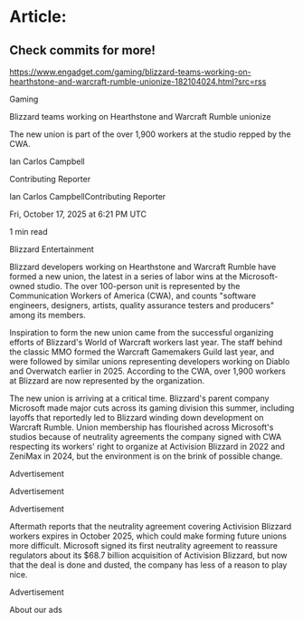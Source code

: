 # Article:

## Check commits for more!
https://www.engadget.com/gaming/blizzard-teams-working-on-hearthstone-and-warcraft-rumble-unionize-182104024.html?src=rss

Gaming

Blizzard teams working on Hearthstone and Warcraft Rumble unionize

The new union is part of the over 1,900 workers at the studio repped by the CWA.

Ian Carlos Campbell

Contributing Reporter

Ian Carlos CampbellContributing Reporter

Fri, October 17, 2025 at 6:21 PM UTC

1 min read

Blizzard Entertainment

Blizzard developers working on Hearthstone and Warcraft Rumble have formed a new union, the latest in a series of labor wins at the Microsoft-owned studio. The over 100-person unit is represented by the Communication Workers of America (CWA), and counts "software engineers, designers, artists, quality assurance testers and producers" among its members.

Inspiration to form the new union came from the successful organizing efforts of Blizzard's World of Warcraft workers last year. The staff behind the classic MMO formed the Warcraft Gamemakers Guild last year, and were followed by similar unions representing developers working on Diablo and Overwatch earlier in 2025. According to the CWA, over 1,900 workers at Blizzard are now represented by the organization.

The new union is arriving at a critical time. Blizzard's parent company Microsoft made major cuts across its gaming division this summer, including layoffs that reportedly led to Blizzard winding down development on Warcraft Rumble. Union membership has flourished across Microsoft's studios because of neutrality agreements the company signed with CWA respecting its workers' right to organize at Activision Blizzard in 2022 and ZeniMax in 2024, but the environment is on the brink of possible change.

Advertisement

Advertisement

Advertisement

Aftermath reports that the neutrality agreement covering Activision Blizzard workers expires in October 2025, which could make forming future unions more difficult. Microsoft signed its first neutrality agreement to reassure regulators about its $68.7 billion acquisition of Activision Blizzard, but now that the deal is done and dusted, the company has less of a reason to play nice.

Advertisement

About our ads